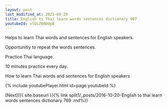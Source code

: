 ```yaml
---
layout: post
last_modified_at: 2021-03-29
title: English to Thai learn words sentences dictionary 907 
youtubeId: xlGLZ00Ddp8
---
```

 
 
Helps to learn Thai words and sentences for English speakers.

Opportunitiy to repeat the words sentences. 

Practice Thai language. 
 
10 minutes practice every day. 
 
How to learn Thai words and sentences for English speakers 
 
{% include youtubePlayer.html id=page.youtubeId %}
 
 
[Next]({{ site.baseurl }}{% link  split1/_posts/2016-10-20-English to thai learn words sentences dictionary 769 .md%})
 
